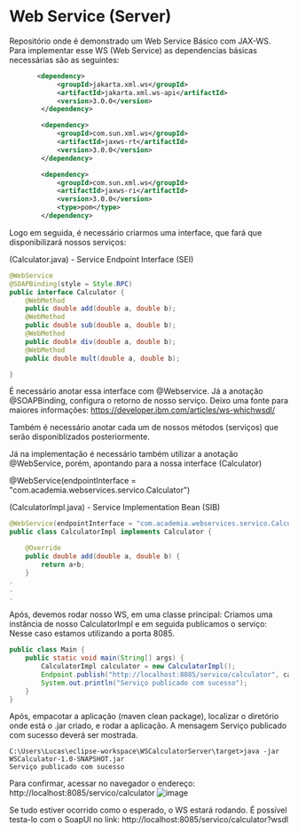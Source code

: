 # Web Service (Server)
Repositório onde é demonstrado um Web Service Básico com JAX-WS.
Para implementar esse WS (Web Service) as dependencias básicas necessárias são as seguintes:

``` xml
       <dependency>
            <groupId>jakarta.xml.ws</groupId>
            <artifactId>jakarta.xml.ws-api</artifactId>
            <version>3.0.0</version>
        </dependency>

        <dependency>
            <groupId>com.sun.xml.ws</groupId>
            <artifactId>jaxws-rt</artifactId>
            <version>3.0.0</version>
        </dependency>

        <dependency>
            <groupId>com.sun.xml.ws</groupId>
            <artifactId>jaxws-ri</artifactId>
            <version>3.0.0</version>
            <type>pom</type>
        </dependency>
```

Logo em seguida, é necessário criarmos uma interface, que fará que disponibilizará nossos serviços:

(Calculator.java) - Service Endpoint Interface (SEI)
``` java
@WebService
@SOAPBinding(style = Style.RPC)
public interface Calculator {
    @WebMethod
    public double add(double a, double b);
    @WebMethod
    public double sub(double a, double b);
    @WebMethod
    public double div(double a, double b);
    @WebMethod
    public double mult(double a, double b);

}
```
É necessário anotar essa interface com @Webservice.
Já a anotação @SOAPBinding, configura o retorno de nosso serviço. 
Deixo uma fonte para maiores informações:
https://developer.ibm.com/articles/ws-whichwsdl/

Também é necessário anotar cada um de nossos métodos (serviços) que serão disponiblizados posteriormente.


Já na implementação é necessário também utilizar a anotação @WebService, porém, apontando para a nossa interface (Calculator)

@WebService(endpointInterface = "com.academia.webservices.servico.Calculator")

(CalculatorImpl.java) - Service Implementation Bean (SIB)
```java
@WebService(endpointInterface = "com.academia.webservices.servico.Calculator")
public class CalculatorImpl implements Calculator {

	@Override
	public double add(double a, double b) {
		return a+b;
	}
.
.
.
```
Após, devemos rodar nosso WS, em uma classe principal:
Criamos uma instância de nosso CalculatorImpl e em seguida publicamos o serviço:
Nesse caso estamos utilizando a porta 8085.
``` java
public class Main {
    public static void main(String[] args) {
        CalculatorImpl calculator = new CalculatorImpl();
        Endpoint.publish("http://localhost:8085/servico/calculator", calculator);
        System.out.println("Serviço publicado com sucesso");
    }
}
```

Após, empacotar a aplicação (maven clean package), localizar o diretório onde está o .jar criado, e rodar a aplicação.
A mensagem Serviço publicado com sucesso deverá ser mostrada.
``` shell
C:\Users\Lucas\eclipse-workspace\WSCalculatorServer\target>java -jar WSCalculator-1.0-SNAPSHOT.jar
Serviço publicado com sucesso
```

Para confirmar, acessar no navegador o endereço:
http://localhost:8085/servico/calculator
![image](https://github.com/lschlestein/WSCalculatorServer/assets/103784532/b586eb5d-53a6-4920-b0b0-71498edcb1de)

Se tudo estiver ocorrido como o esperado, o WS estará rodando.
É possível testa-lo com o SoapUI no link:
http://localhost:8085/servico/calculator?wsdl




